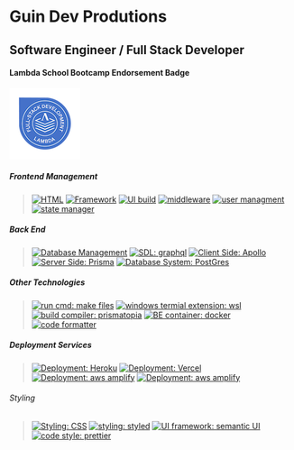 # Guin Dev Produtions
##  Software Engineer / Full Stack Developer 

  #### Lambda School Bootcamp Endorsement Badge 
  ![alt text](https://github.com/ksemenza/ksemenza/blob/main/lambda-endorsement-badge.png "Lambda School Endorsement Badge")

##### Frontend Management
> [![HTML](https://img.shields.io/badge/Markup%20Language-HTML-%23F06529)](https://reactjs.org/docs/create-a-new-react-app.html)
> [![Framework](https://img.shields.io/badge/Framework%20-Redux-%23764ABC)](https://reactjs.org/docs/create-a-new-react-app.html)
> [![UI build](https://img.shields.io/badge/UI%20build-create--react--app-%2361DAFB)](https://reactjs.org/docs/create-a-new-react-app.html)
> [![middleware](https://img.shields.io/badge/middleware-urql-%23525DDC)](https://formidable.com/open-source/urql/docs/)
> [![user managment](https://img.shields.io/badge/user%20management-okta-%23008FD3)](https://developer.okta.com/docs/)
> [![state manager](https://img.shields.io/badge/state%20manager-useContext-%CA4245)](https://reactjs.org/docs/jsx-in-depth.html)

##### Back End
> [![Database Management](https://img.shields.io/badge/DB%20Management-Sqlite-%23525DDC)](https://formidable.com/open-source/urql/docs/)
> [![SDL: graphql](https://img.shields.io/badge/SDL-Graphql-%23E10098)](https://graphql.org/learn/)
> [![Client Side: Apollo](https://img.shields.io/badge/Client%20Side-Apollo--Graphql-%23311C87)](https://www.apollographql.com/docs/)
> [![Server Side: Prisma](https://img.shields.io/badge/Server--Side-Prisma-%230B2C4A)](https://www.prisma.io/docs/)
> [![Database System: PostGres](https://img.shields.io/badge/Database%20System-PostGres-%23336791)](https://www.postgresql.org/about/)


##### Other Technologies 
> [![run cmd: make files](https://img.shields.io/badge/run%20cmd-makes%20files-%23FF7100)](https://www.tutorialspoint.com/unix_commands/make.htm)
> [![windows termial extension: wsl](https://img.shields.io/badge/windows%20os%20terminal%20extension-WSL-%23FCC624)](https://ubuntu.com/wsl)
> [![build compiler: prismatopia](https://img.shields.io/badge/build%20compiler-prismatopia-ff69b4)](https://github.com/Lambda-School-Labs/prismatopia)
> [![BE container: docker](https://img.shields.io/badge/BE%20container-docker-%232496ED)](https://docs.docker.com/)
> [![code formatter](https://img.shields.io/badge/code%20formatter-eslint-%234B32C3)](https://eslint.org/docs/user-guide/getting-started)

##### Deployment Services
> [![Deployment: Heroku](https://img.shields.io/badge/Deployment-Heroku-%236762a6)](https://docs.aws.amazon.com/amplify/)
> [![Deployment: Vercel](https://img.shields.io/badge/Deployment-Vercel%20(Zeit)-%23232F3E)](https://docs.aws.amazon.com/amplify/)
> [![Deployment: aws amplify](https://img.shields.io/badge/Deployment-Netify-%23232F3E)](https://docs.aws.amazon.com/amplify/)
> [![Deployment: aws amplify](https://img.shields.io/badge/Deployment-AWS%20Amplify-%23232F3E)](https://docs.aws.amazon.com/amplify/)

###### Styling
> [![Styling: CSS](https://img.shields.io/badge/Styling-CSS-%23CC6699)](https://sass-lang.com/documentation)
> [![styling: styled](https://img.shields.io/badge/Styling-Styled%20Components-%23f4978e)](https://sass-lang.com/documentation)
> [![UI framework: semantic UI](https://img.shields.io/badge/UI%20framework-semantic%20ui-%2306D6A9)](https://semantic-ui.com/introduction/getting-started.html)
> [![code style: prettier](https://img.shields.io/badge/code%20style-prettier-%23F7B93E)](https://prettier.io/docs/en/)


<!--
**ksemenza/ksemenza** is a ✨ _special_ ✨ repository because its `README.md` (this file) appears on your GitHub profile.

Here are some ideas to get you started:

- 🔭 I’m currently working on ...
- 🌱 I’m currently learning ...
- 👯 I’m looking to collaborate on ...
- 🤔 I’m looking for help with ...
- 💬 Ask me about ...
- 📫 How to reach me: ...
- 😄 Pronouns: ...
- ⚡ Fun fact: ...
-->
